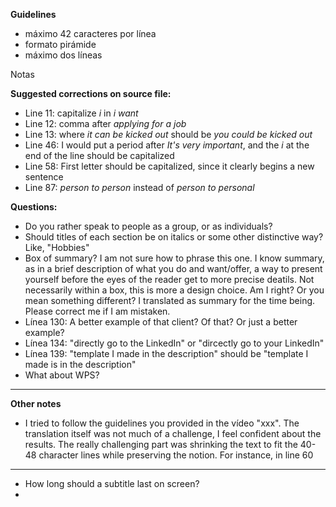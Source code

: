 **Guidelines**

- máximo 42 caracteres por línea
- formato pirámide
- máximo dos líneas

Notas

**Suggested corrections on source file:**

- Line 11: capitalize *i* in *i want*
- Line 12: comma after *applying for a job*
- Line 13: where *it can be kicked out* should be *you could be kicked out*
- Line 46: I would put a period after *It's very important*, and the *i* at the end of the line should be capitalized
- Line 58: First letter should be capitalized, since it clearly begins a new sentence
- Line 87: *person to person* instead of *person to personal*

**Questions:**

- Do you rather speak to people as a group, or as individuals?
- Should titles of each section be on italics or some other distinctive way? Like, "Hobbies"
- Box of summary? I am not sure how to phrase this one. I know summary, as in a brief description of what you do and want/offer, a way to present yourself before the eyes of the reader get to more precise deatils. Not necessarily within a box, this is more a design choice. Am I right? Or you mean something different? I translated as summary for the time being. Please correct me if I am mistaken.
- Línea 130: A better example of that client? Of that? Or just a better example?
- Línea 134: "directly go to the LinkedIn" or "dircectly go to your LinkedIn"
- Línea 139: "template I made in the description" should be "template I made is in the description"
- What about WPS?

---
**Other notes**
- I tried to follow the guidelines you provided in the vídeo "xxx". The translation itself was not much of a challenge, I feel confident about the results. The really challenging part was shrinking the text to fit the 40-48 character lines while preserving the notion. For instance, in line 60 


---
- How long should a subtitle last on screen?
- 